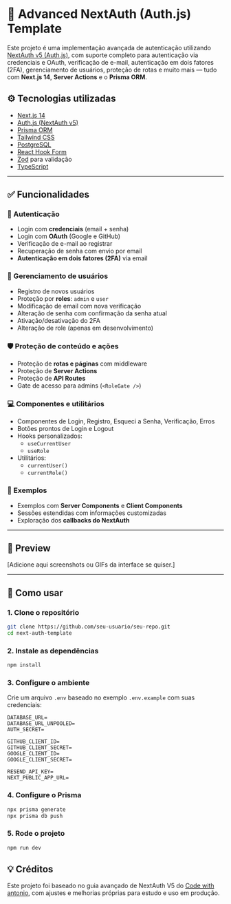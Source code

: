# 🔐 Advanced NextAuth (Auth.js) Template

Este projeto é uma implementação avançada de autenticação utilizando [NextAuth v5 (Auth.js)](https://authjs.dev), com suporte completo para autenticação via credenciais e OAuth, verificação de e-mail, autenticação em dois fatores (2FA), gerenciamento de usuários, proteção de rotas e muito mais — tudo com **Next.js 14**, **Server Actions** e o **Prisma ORM**.

## ⚙️ Tecnologias utilizadas

- [Next.js 14](https://nextjs.org/)
- [Auth.js (NextAuth v5)](https://authjs.dev)
- [Prisma ORM](https://www.prisma.io/)
- [Tailwind CSS](https://tailwindcss.com/)
- [PostgreSQL](https://www.postgresql.org/)
- [React Hook Form](https://react-hook-form.com/)
- [Zod](https://zod.dev/) para validação
- [TypeScript](https://www.typescriptlang.org/)

---

## ✅ Funcionalidades

### 🔐 Autenticação

- Login com **credenciais** (email + senha)
- Login com **OAuth** (Google e GitHub)
- Verificação de e-mail ao registrar
- Recuperação de senha com envio por email
- **Autenticação em dois fatores (2FA)** via email

### 👤 Gerenciamento de usuários

- Registro de novos usuários
- Proteção por **roles**: `admin` e `user`
- Modificação de email com nova verificação
- Alteração de senha com confirmação da senha atual
- Ativação/desativação do 2FA
- Alteração de role (apenas em desenvolvimento)

### 🛡️ Proteção de conteúdo e ações

- Proteção de **rotas e páginas** com middleware
- Proteção de **Server Actions**
- Proteção de **API Routes**
- Gate de acesso para admins (`<RoleGate />`)

### 💻 Componentes e utilitários

- Componentes de Login, Registro, Esqueci a Senha, Verificação, Erros
- Botões prontos de Login e Logout
- Hooks personalizados:
  - `useCurrentUser`
  - `useRole`
- Utilitários:
  - `currentUser()`
  - `currentRole()`

### 🧪 Exemplos

- Exemplos com **Server Components** e **Client Components**
- Sessões estendidas com informações customizadas
- Exploração dos **callbacks do NextAuth**

---

## 📸 Preview

[Adicione aqui screenshots ou GIFs da interface se quiser.]

---

## 🧰 Como usar

### 1. Clone o repositório

```bash
git clone https://github.com/seu-usuario/seu-repo.git 
cd next-auth-template
```

### 2. Instale as dependências

```bash
npm install
```

### 3. Configure o ambiente
Crie um arquivo `.env` baseado no exemplo `.env.example` com suas credenciais:

```env
DATABASE_URL=
DATABASE_URL_UNPOOLED=
AUTH_SECRET=

GITHUB_CLIENT_ID=
GITHUB_CLIENT_SECRET=
GOOGLE_CLIENT_ID=
GOOGLE_CLIENT_SECRET=

RESEND_API_KEY=
NEXT_PUBLIC_APP_URL=
```

### 4. Configure o Prisma

```bash
npx prisma generate
npx prisma db push
```

### 5. Rode o projeto

```bash
npm run dev
```

## 💡 Créditos

Este projeto foi baseado no guia avançado de NextAuth V5 do [Code with antonio](https://youtu.be/1MTyCvS05V4?si=WF07CGfiVt3McYgm), com ajustes e melhorias próprias para estudo e uso em produção.